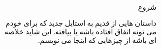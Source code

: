 
<style type="text/css">
 @font-face {
  font-family: 'Roya';
  src: url('../../roya.ttf');
}
  
p {
    font-family: Roya; 
    direction: rtl;
    font-size:24px;
}
</style>

شروع

داستان هایی از قدیم به استایل جدید که برای خودم می تونه اتفاق افتاده باشه یا بیافته. این شاید خلاصه ای باشه از چیزهایی که اینجا می نویسم. 
